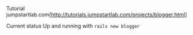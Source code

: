 <!-- # README

* Ruby version

* System dependencies

* Configuration

* Database creation

* Database initialization

* How to run the test suite

* Services (job queues, cache servers, search engines, etc.)

* Deployment instructions -->

Tutorial
jumpstartlab.com[http://tutorials.jumpstartlab.com/projects/blogger.html]

Current status
Up and running with `rails new blogger`